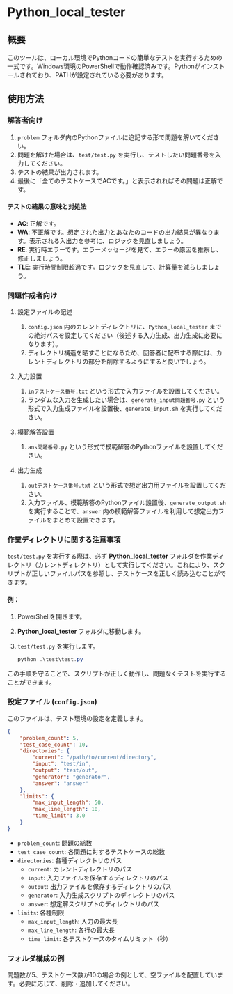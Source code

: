 # Python_local_tester

## 概要

このツールは、ローカル環境でPythonコードの簡単なテストを実行するための一式です。Windows環境のPowerShellで動作確認済みです。Pythonがインストールされており、PATHが設定されている必要があります。

## 使用方法

### 解答者向け

1. `problem` フォルダ内のPythonファイルに追記する形で問題を解いてください。
2. 問題を解けた場合は、`test/test.py` を実行し、テストしたい問題番号を入力してください。
3. テストの結果が出力されます。
4. 最後に「全てのテストケースでACです。」と表示されればその問題は正解です。

#### テストの結果の意味と対処法

- **AC**: 正解です。
- **WA**: 不正解です。想定された出力とあなたのコードの出力結果が異なります。表示される入出力を参考に、ロジックを見直しましょう。
- **RE**: 実行時エラーです。エラーメッセージを見て、エラーの原因を推察し、修正しましょう。
- **TLE**: 実行時間制限超過です。ロジックを見直して、計算量を減らしましょう。

### 問題作成者向け

1. 設定ファイルの記述
    1. `config.json` 内のカレントディレクトリに、`Python_local_tester` までの絶対パスを設定してください（後述する入力生成、出力生成に必要になります）。
    2. ディレクトリ構造を晒すことになるため、回答者に配布する際には、カレントディレクトリの部分を削除するようにすると良いでしょう。

2. 入力設置
    1. `inテストケース番号.txt` という形式で入力ファイルを設置してください。
    2. ランダムな入力を生成したい場合は、`generate_input問題番号.py` という形式で入力生成ファイルを設置後、`generate_input.sh` を実行してください。

3. 模範解答設置
    1. `ans問題番号.py` という形式で模範解答のPythonファイルを設置してください。

4. 出力生成
    1. `outテストケース番号.txt` という形式で想定出力用ファイルを設置してください。
    2. 入力ファイル、模範解答のPythonファイル設置後、`generate_output.sh` を実行することで、`answer` 内の模範解答ファイルを利用して想定出力ファイルをまとめて設置できます。

### 作業ディレクトリに関する注意事項

`test/test.py` を実行する際は、必ず **Python_local_tester** フォルダを作業ディレクトリ（カレントディレクトリ）として実行してください。これにより、スクリプトが正しいファイルパスを参照し、テストケースを正しく読み込むことができます。

#### 例：

1. PowerShellを開きます。
2. **Python_local_tester** フォルダに移動します。
3. `test/test.py` を実行します。

    ```powershell
    python .\test\test.py
    ```

この手順を守ることで、スクリプトが正しく動作し、問題なくテストを実行することができます。

### 設定ファイル (`config.json`)

このファイルは、テスト環境の設定を定義します。

```json
{
    "problem_count": 5,
    "test_case_count": 10,
    "directories": {
        "current": "/path/to/current/directory",
        "input": "test/in",
        "output": "test/out",
        "generator": "generator",
        "answer": "answer"
    },
    "limits": {
        "max_input_length": 50,
        "max_line_length": 10,
        "time_limit": 3.0
    }
}
```
- `problem_count`: 問題の総数
- `test_case_count`: 各問題に対するテストケースの総数
- `directories`: 各種ディレクトリのパス
  - `current`: カレントディレクトリのパス
  - `input`: 入力ファイルを保存するディレクトリのパス
  - `output`: 出力ファイルを保存するディレクトリのパス
  - `generator`: 入力生成スクリプトのディレクトリのパス
  - `answer`: 想定解スクリプトのディレクトリのパス
- `limits`: 各種制限
  - `max_input_length`: 入力の最大長
  - `max_line_length`: 各行の最大長
  - `time_limit`: 各テストケースのタイムリミット（秒）

### フォルダ構成の例

問題数が5、テストケース数が10の場合の例として、空ファイルを配置しています。必要に応じて、削除・追加してください。
